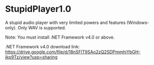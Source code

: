 # StupidPlayer1.0
A stupid audio player with very limited powers and features (Windows-only). Only WAV is supported.

Note: You must install .NET Framework v4.0 or above.

.NET Framework v4.0 download link: https://drive.google.com/file/d/18nSFlT9SAo2zQ2SDPmmhiYbGH-jkp9Tz/view?usp=sharing
